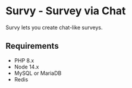 # Survy - Survey via Chat

Survy lets you create chat-like surveys.

## Requirements

- PHP 8.x
- Node 14.x
- MySQL or MariaDB
- Redis
